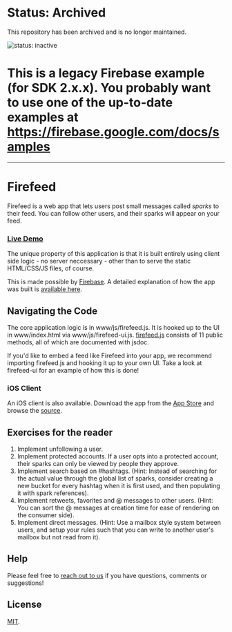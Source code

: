 # Status: Archived
This repository has been archived and is no longer maintained.

![status: inactive](https://img.shields.io/badge/status-inactive-red.svg)

# This is a legacy Firebase example (for SDK 2.x.x). You probably want to use one of the up-to-date examples at https://firebase.google.com/docs/samples

---

Firefeed
========
Firefeed is a web app that lets users post small messages called *sparks* to
their feed. You can follow other users, and their sparks will appear on your
feed.

### [Live Demo](http://firefeed.io)

The unique property of this application is that it is built entirely using
client side logic - no server neccessary - other than to serve the static
HTML/CSS/JS files, of course.

This is made possible by [Firebase](http://firebase.com/). A detailed explanation
of how the app was built is [available here](http://firefeed.io/about.html).

Navigating the Code
-------------------
The core application logic is in www/js/firefeed.js. It is hooked up to the
UI in www/index.html via www/js/firefeed-ui.js.
[firefeed.js](http://github.com/firebase/firefeed/blob/master/www/js/firefeed.js) consists of 11
public methods, all of which are documented with jsdoc.

If you'd like to embed a feed like Firefeed into your app, we recommend
importing firefeed.js and hooking it up to your own UI. Take a look at
firefeed-ui for an example of how this is done!

### iOS Client

An iOS client is also available. Download the app from the
[App Store](https://itunes.apple.com/us/app/ifirefeed/id645597646?mt=8&uo=4)
and browse the [source](https://github.com/firebase/iFirefeed).

Exercises for the reader
------------------------
1. Implement unfollowing a user.
2. Implement protected accounts. If a user opts into a protected account, their
sparks can only be viewed by people they approve.
3. Implement search based on #hashtags. (Hint: Instead of searching for the
actual value through the global list of sparks, consider creating a new bucket
for every hashtag when it is first used, and then populating it with spark
references).
4. Implement retweets, favorites and @ messages to other users. (Hint: You can sort
the @ messages at creation time for ease of rendering on the consumer side).
5. Implement direct messages. (Hint: Use a mailbox style system between users, and
setup your rules such that you can write to another user's mailbox but not read
from it).

Help
----

Please feel free to [reach out to us](https://groups.google.com/group/firebase-talk)
if you have questions, comments or suggestions!

License
-------
[MIT](http://firebase.mit-license.org).

